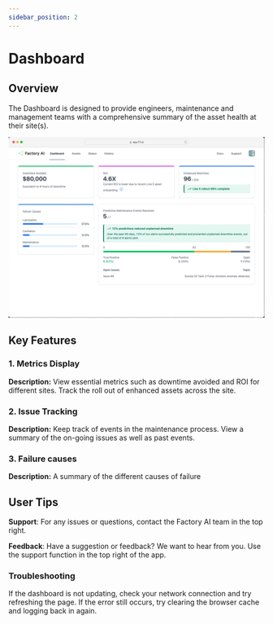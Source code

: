 ```yaml
---
sidebar_position: 2
---
```


# Dashboard

## Overview
The Dashboard is designed to provide engineers, maintenance and management teams with a comprehensive summary of the asset health at their site(s).

![Dashboard](static/dashboard.png)

## Key Features
### 1. Metrics Display
**Description:** View essential metrics such as downtime avoided and ROI for different sites. Track the roll out of enhanced assets across the site.

### 2. Issue Tracking
**Description:** Keep track of events in the maintenance process. View a summary of the on-going issues as well as past events.

### 3. Failure causes
**Description:** A summary of the different causes of failure

## User Tips
**Support**: For any issues or questions, contact the Factory AI team in the top right.

**Feedback**: Have a suggestion or feedback? We want to hear from you. Use the support function in the top right of the app.

### Troubleshooting
If the dashboard is not updating, check your network connection and try refreshing the page.
If the error still occurs, try clearing the browser cache and logging back in again.
